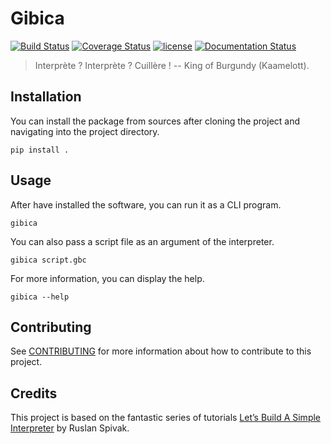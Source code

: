 # Gibica

[![Build Status](https://travis-ci.org/matthieugouel/gibica.svg?branch=master)](https://travis-ci.org/matthieugouel/gibica)
[![Coverage Status](https://img.shields.io/coveralls/github/matthieugouel/gibica.svg)](https://coveralls.io/github/matthieugouel/gibica?branch=master)
[![license](https://img.shields.io/github/license/matthieugouel/gibica.svg)](https://github.com/matthieugouel/gibica/blob/master/LICENSE)
[![Documentation Status](https://readthedocs.org/projects/gibica/badge/?version=latest)](http://gibica.readthedocs.io/en/latest/?badge=latest)

> Interprète ? Interprète ? Cuillère ! -- King of Burgundy (Kaamelott).

## Installation

You can install the package from sources after cloning the project and navigating into the project directory.

```
pip install .
```

## Usage

After have installed the software, you can run it as a CLI program.

```
gibica
```

You can also pass a script file as an argument of the interpreter.

```
gibica script.gbc
```

For more information, you can display the help.

```
gibica --help
```

## Contributing

See [CONTRIBUTING](CONTRIBUTING.md) for more information about how to contribute to this project.

## Credits

This project is based on the fantastic series of tutorials [Let’s Build A Simple Interpreter](https://ruslanspivak.com/lsbasi-part1/) by Ruslan Spivak.
